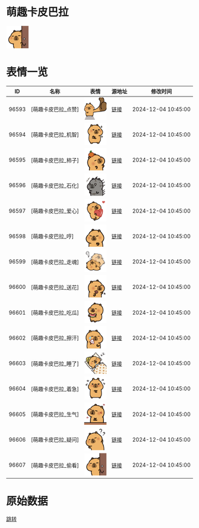# 萌趣卡皮巴拉

<img src="./cover.png" height="60" alt="cover" />

# 表情一览

|ID|名称|表情|源地址|修改时间|
|----|----|----|----|----|
|96593|[萌趣卡皮巴拉_点赞]|<img src="./pic/096593_%5B萌趣卡皮巴拉_点赞%5D.png" height="60" alt="点赞"/>|[链接](https://i0.hdslb.com/bfs/garb/68520bf822c083d3434e74384f1afba06ba1db83.png)|2024-12-04 10:45:00|
|96594|[萌趣卡皮巴拉_机智]|<img src="./pic/096594_%5B萌趣卡皮巴拉_机智%5D.png" height="60" alt="机智"/>|[链接](https://i0.hdslb.com/bfs/garb/53e9313610c741a9310e37a7f80ef5b6cffcca7a.png)|2024-12-04 10:45:00|
|96595|[萌趣卡皮巴拉_柿子]|<img src="./pic/096595_%5B萌趣卡皮巴拉_柿子%5D.png" height="60" alt="柿子"/>|[链接](https://i0.hdslb.com/bfs/garb/173cdcf9277d17ec60c5e1c9809ccbbc6c8e4669.png)|2024-12-04 10:45:00|
|96596|[萌趣卡皮巴拉_石化]|<img src="./pic/096596_%5B萌趣卡皮巴拉_石化%5D.png" height="60" alt="石化"/>|[链接](https://i0.hdslb.com/bfs/garb/e6f93c1f21a6e1d0bc90617f05623f12c936caa2.png)|2024-12-04 10:45:00|
|96597|[萌趣卡皮巴拉_爱心]|<img src="./pic/096597_%5B萌趣卡皮巴拉_爱心%5D.png" height="60" alt="爱心"/>|[链接](https://i0.hdslb.com/bfs/garb/3e459552049081a787e65f4fbc9676c5865cbede.png)|2024-12-04 10:45:00|
|96598|[萌趣卡皮巴拉_哼]|<img src="./pic/096598_%5B萌趣卡皮巴拉_哼%5D.png" height="60" alt="哼"/>|[链接](https://i0.hdslb.com/bfs/garb/2aedaf24b6514769bbec4228cf57233cc658fd0d.png)|2024-12-04 10:45:00|
|96599|[萌趣卡皮巴拉_走魂]|<img src="./pic/096599_%5B萌趣卡皮巴拉_走魂%5D.png" height="60" alt="走魂"/>|[链接](https://i0.hdslb.com/bfs/garb/986ec8c15d43da056e52f5d4ce5d540d305fc081.png)|2024-12-04 10:45:00|
|96600|[萌趣卡皮巴拉_送花]|<img src="./pic/096600_%5B萌趣卡皮巴拉_送花%5D.png" height="60" alt="送花"/>|[链接](https://i0.hdslb.com/bfs/garb/e723bd76a081361f33f1f8b4652a35bd78c24c7a.png)|2024-12-04 10:45:00|
|96601|[萌趣卡皮巴拉_吃瓜]|<img src="./pic/096601_%5B萌趣卡皮巴拉_吃瓜%5D.png" height="60" alt="吃瓜"/>|[链接](https://i0.hdslb.com/bfs/garb/48fd7c395761c2dbef8724f9d18f6382ab99efc8.png)|2024-12-04 10:45:00|
|96602|[萌趣卡皮巴拉_擦汗]|<img src="./pic/096602_%5B萌趣卡皮巴拉_擦汗%5D.png" height="60" alt="擦汗"/>|[链接](https://i0.hdslb.com/bfs/garb/d56aca72dc2d90d6c2ade1a54eba4a7c3111472e.png)|2024-12-04 10:45:00|
|96603|[萌趣卡皮巴拉_睡了]|<img src="./pic/096603_%5B萌趣卡皮巴拉_睡了%5D.png" height="60" alt="睡了"/>|[链接](https://i0.hdslb.com/bfs/garb/80d2246b659781920787e9ab1c3bb051b4334d94.png)|2024-12-04 10:45:00|
|96604|[萌趣卡皮巴拉_着急]|<img src="./pic/096604_%5B萌趣卡皮巴拉_着急%5D.png" height="60" alt="着急"/>|[链接](https://i0.hdslb.com/bfs/garb/2998b32fe4908190bc81c9fcd853d0cc4896abe8.png)|2024-12-04 10:45:00|
|96605|[萌趣卡皮巴拉_生气]|<img src="./pic/096605_%5B萌趣卡皮巴拉_生气%5D.png" height="60" alt="生气"/>|[链接](https://i0.hdslb.com/bfs/garb/8cddb3d5a151fe19bc96d5ad5143ba0e3fe05559.png)|2024-12-04 10:45:00|
|96606|[萌趣卡皮巴拉_疑问]|<img src="./pic/096606_%5B萌趣卡皮巴拉_疑问%5D.png" height="60" alt="疑问"/>|[链接](https://i0.hdslb.com/bfs/garb/f9da6a25b3d18c163f5501144c784db7fbbdf79b.png)|2024-12-04 10:45:00|
|96607|[萌趣卡皮巴拉_偷看]|<img src="./pic/096607_%5B萌趣卡皮巴拉_偷看%5D.png" height="60" alt="偷看"/>|[链接](https://i0.hdslb.com/bfs/garb/3a68b69be69f962d52fa3151803c035487485d20.png)|2024-12-04 10:45:00|

# 原始数据

[跳转](./raw.json)


